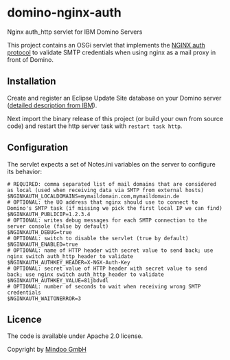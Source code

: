 # domino-nginx-auth
Nginx auth_http servlet for IBM Domino Servers

This project contains an OSGi servlet that implements the [NGINX auth protocol](http://nginx.org/en/docs/mail/ngx_mail_auth_http_module.html)
to validate SMTP credentials when using nginx as a mail proxy in front of Domino.

## Installation
Create and register an Eclipse Update Site database on your Domino server ([detailed description from IBM](https://www-10.lotus.com/ldd/ddwiki.nsf/xpAPIViewer.xsp?lookupName=XPages+Extensibility+API#action=openDocument&res_title=XPages_Extension_Library_Deployment&content=apicontent)).

Next import the binary release of this project (or build your own from source code) and restart the http server task with `restart task http`.

## Configuration
The servlet expects a set of Notes.ini variables on the server to configure its behavior:

```
# REQUIRED: comma separated list of mail domains that are considered as local (used when receiving data via SMTP from external hosts)
$NGINXAUTH_LOCALDOMAINS=mymaildomain.com,mymaildomain.de
# OPTIONAL: the UO address that nginx should use to connect to Domino's SMTP task (if missing we pick the first local IP we can find)
$NGINXAUTH_PUBLICIP=1.2.3.4
# OPTIONAL: writes debug messages for each SMTP connection to the server console (false by default)
$NGINXAUTH_DEBUG=true
# OPTIONAL: switch to disable the servlet (true by default)
$NGINXAUTH_ENABLED=true
# OPTIONAL: name of HTTP header with secret value to send back; use nginx switch auth_http_header to validate
$NGINXAUTH_AUTHKEY_HEADER=X-NGX-Auth-Key
# OPTIONAL: secret value of HTTP header with secret value to send back; use nginx switch auth_http_header to validate
$NGINXAUTH_AUTHKEY_VALUE=81jbdvdl
# OPTIONAL: number of seconds to wait when receiving wrong SMTP credentials
$NGINXAUTH_WAITONERROR=3
```

## Licence
The code is available under Apache 2.0 license.

Copyright by [Mindoo GmbH](http://www.mindoo.com)


 